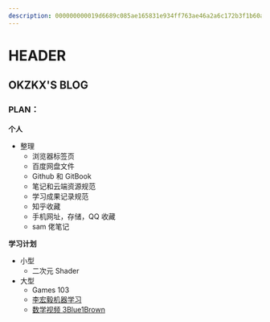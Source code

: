 ```yaml
---
description: 000000000019d6689c085ae165831e934ff763ae46a2a6c172b3f1b60a8ce26f
---
```


# HEADER

## OKZKX'S BLOG

### PLAN：

**个人**

* 整理
  * 浏览器标签页
  * 百度网盘文件
  * Github 和 GitBook
  * 笔记和云端资源规范
  * 学习成果记录规范
  * 知乎收藏
  * 手机网址，存储，QQ 收藏
  * sam 佬笔记

**学习计划**

* 小型
  * 二次元 Shader
* 大型
  * Games 103
  * [李宏毅机器学习](https://www.bilibili.com/video/BV1JE411g7XF)
  * [数学视频 3Blue1Brown](https://space.bilibili.com/88461692/)

